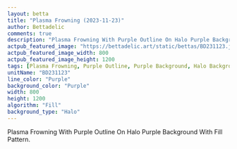 ```yaml
---
layout: betta
title: "Plasma Frowning (2023-11-23)"
author: Bettadelic
comments: true
description: "Plasma Frowning With Purple Outline On Halo Purple Background With Fill Pattern."
actpub_featured_image: "https://bettadelic.art/static/bettas/BD231123.jpg"
actpub_featured_image_width: 800
actpub_featured_image_height: 1200
tags: [Plasma Frowning, Purple Outline, Purple Background, Halo Background Pattern, Fill Pattern, November 2023]
unitName: "BD231123"
line_color: "Purple"
background_color: "Purple"
width: 800
height: 1200
algorithm: "Fill"
background_type: "Halo"
---
```


Plasma Frowning With Purple Outline On Halo Purple Background With Fill Pattern.
